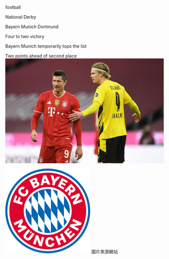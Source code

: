 football

National Derby

Bayern Munich
Dortmund

Four to two victory

Bayern Munich temporarily tops the list

Two points ahead of second place
![bayern](./bayern.jpg)

![football](./image/b.png)
圖片來源網站
